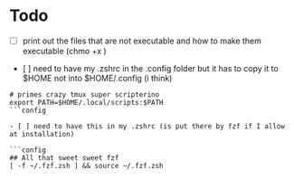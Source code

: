 # Todo

- [ ] print out the files that are not executable and how to make them executable (chmo +x <filename>)

- [ ] need to have my .zshrc in the .config folder but it has to copy it to $HOME not into $HOME/.config (i think)

```config
# primes crazy tmux super scripterino
export PATH=$HOME/.local/scripts:$PATH
```config

- [ ] need to have this in my .zshrc (is put there by fzf if I allow at installation)

```config
## All that sweet sweet fzf
[ -f ~/.fzf.zsh ] && source ~/.fzf.zsh
```
